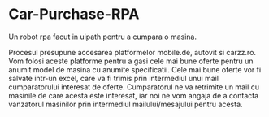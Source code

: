 # Car-Purchase-RPA
Un robot rpa facut in uipath pentru a cumpara o masina.

Procesul presupune accesarea platformelor mobile.de, autovit  si carzz.ro.
Vom folosi aceste platforme pentru a gasi cele mai bune oferte pentru un anumit model de masina cu anumite specificatii. Cele mai bune oferte vor fi salvate intr-un excel, care va fi trimis prin intermediul unui mail cumparatorului interesat de oferte. Cumparatorul ne va retrimite un mail cu masinile de care acesta este interesat, iar noi ne vom angaja de a contacta vanzatorul masinilor prin intermediul mailului/mesajului pentru acesta.

